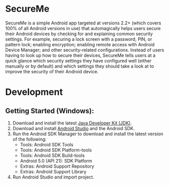 # SecureMe

SecureMe is a simple Android app targeted at versions 2.2+ (which covers 100% of all Android versions in use) that automagically helps users secure their Android devices by checking for and explaining common security settings. For example, securing a lock screen with a password, PIN, or pattern lock; enabling encryption; enabling remote access with Android Device Manager; and other security-related configurations. Instead of users having to look up how to secure their devices, SecureMe tells users at a quick glance which security settings they have configured well (either manually or by default) and which settings they should take a look at to improve the security of their Android device.


# Development 
## Getting Started (Windows):

1. Download and install the latest [Java Developer Kit (JDK)](http://www.oracle.com/technetwork/java/javase/downloads/index.html).
2. Download and install [Android Studio](https://developer.android.com/sdk/installing/studio.html#download) and the Android SDK.
3. Run the Android SDK Manager to download and install the latest version of the following:
    * Tools: Android SDK Tools
    * Tools: Android SDK Platform-tools
    * Tools: Android SDK Build-tools
    * Android 5.0 (API 21): SDK Platform
    * Extras: Android Support Repository
    * Extras: Android Support Library
4. Run Android Studio and import project.
